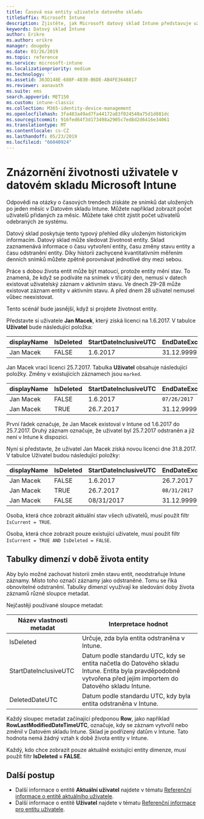 ```yaml
---
title: Časová osa entity uživatele datového skladu
titleSuffix: Microsoft Intune
description: Zjistěte, jak Microsoft datový sklad Intune představuje uživatele na časové ose.
keywords: Datový sklad Intune
author: Erikre
ms.author: erikre
manager: dougeby
ms.date: 03/26/2019
ms.topic: reference
ms.service: microsoft-intune
ms.localizationpriority: medium
ms.technology: ''
ms.assetid: 363D148E-688F-4830-B6DE-AB4FE3648817
ms.reviewer: aanavath
ms.suite: ems
search.appverid: MET150
ms.custom: intune-classic
ms.collection: M365-identity-device-management
ms.openlocfilehash: 3fa483a49ad7fa44172a83f024540a75d1d881dc
ms.sourcegitcommit: 916fed64f3d173498a2905c7ed8d2d6416e34061
ms.translationtype: MT
ms.contentlocale: cs-CZ
ms.lasthandoff: 05/23/2019
ms.locfileid: "66040924"
---
```

# <a name="user-lifetime-representation-in-the-microsoft-intune-data-warehouse"></a>Znázornění životnosti uživatele v datovém skladu Microsoft Intune

Odpovědi na otázky o časových trendech získáte ze snímků dat uložených po jeden měsíc v Datovém skladu Intune. Můžete například zobrazit počet uživatelů přidaných za měsíc. Můžete také chtít zjistit počet uživatelů odebraných ze systému.

Datový sklad poskytuje tento typový přehled díky uloženým historickým informacím. Datový sklad může sledovat životnost entity. Sklad zaznamenává informace o času vytvoření entity, času změny stavu entity a času odstranění entity. Díky historii zachycené kvantitativním měřením denních snímků můžete zpětně porovnávat jednotlivé dny mezi sebou.

Práce s dobou života entit může být matoucí, protože entity mění stav. To znamená, že když se podíváte na snímek v třicátý den, nemusí v datech existovat uživatelský záznam v aktivním stavu. Ve dnech 29–28 může existovat záznam entity v aktivním stavu. A před dnem 28 uživatel nemusel vůbec neexistovat.

Tento scénář bude jasnější, když si projdete životnost entity.

Představte si uživatele **Jan Macek**, který získá licenci na 1.6.2017. V tabulce **Uživatel** bude následující položka: 
 
| displayName | IsDeleted | StartDateInclusiveUTC | EndDateExclusiveUTC | IsCurrent 
| -- | -- | -- | -- | -- |
| Jan Macek | FALSE | 1.6.2017 | 31.12.9999 | TRUE
 
Jan Macek vrací licenci 25.7.2017. Tabulka **Uživatel** obsahuje následující položky. Změny v existujících záznamech jsou `marked`. 

| displayName | IsDeleted | StartDateInclusiveUTC | EndDateExclusiveUTC | IsCurrent 
| -- | -- | -- | -- | -- |
| Jan Macek | FALSE | 1.6.2017 | `07/26/2017` | `FALSE` 
| Jan Macek | TRUE | 26.7.2017 | 31.12.9999 | TRUE 

První řádek označuje, že Jan Macek existoval v Intune od 1.6.2017 do 25.7.2017. Druhý záznam označuje, že uživatel byl 25.7.2017 odstraněn a již není v Intune k dispozici.

Nyní si představte, že uživatel Jan Macek získá novou licenci dne 31.8.2017. V tabulce Uživatel budou následující položky:
 
| displayName | IsDeleted | StartDateInclusiveUTC | EndDateExclusiveUTC | IsCurrent 
| -- | -- | -- | -- | -- |
| Jan Macek | FALSE | 1.6.2017 | 26.7.2017 | FALSE 
| Jan Macek | TRUE | 26.7.2017 | `08/31/2017` | `FALSE` 
| Jan Macek | FALSE | 08/31/2017 | 31.12.9999 | TRUE 
 
Osoba, která chce zobrazit aktuální stav všech uživatelů, musí použít filtr `IsCurrent = TRUE`. 
 
Osoba, která chce zobrazit pouze existující uživatele, musí použít filtr `IsCurrent = TRUE AND IsDeleted = FALSE`.

## <a name="dimension-tables-in-the-entity-lifetime"></a>Tabulky dimenzí v době života entity

Aby bylo možné zachovat historii změn stavu entit, neodstraňuje Intune záznamy. Místo toho označí záznamy jako odstraněné. Tomu se říká obnovitelné odstranění. Tabulky dimenzí využívají ke sledování doby života záznamů různé sloupce metadat. 

Nejčastěji používané sloupce metadat: 

| Název vlastnosti metadat  | Interpretace hodnot |
|--|--|
| IsDeleted | Určuje, zda byla entita odstraněna v Intune. |
| StartDateInclusiveUTC  | Datum podle standardu UTC, kdy se entita načetla do Datového skladu Intune. Entita byla pravděpodobně vytvořena před jejím importem do Datového skladu Intune. |
| DeletedDateUTC  | Datum podle standardu UTC, kdy byla entita odstraněna v Intune. |  

Každý sloupec metadat začínající předponou **Row**, jako například **RowLastModifiedDateTimeUTC**, označuje, kdy se záznam vytvořil nebo změnil v Datovém skladu Intune. Sklad je podřízený datům v Intune. Tato hodnota nemá žádný vztah k době života entity v Intune.  
 
Každý, kdo chce zobrazit pouze aktuálně existující entity dimenze, musí použít filtr **IsDeleted = FALSE**.

## <a name="next-steps"></a>Další postup

 - Další informace o entitě **Aktuální uživatel** najdete v tématu [Referenční informace o entitě aktuálního uživatele](reports-ref-current-user.md).
 - Další informace o entitě **Uživatel** najdete v tématu [Referenční informace pro entitu uživatele](reports-ref-user.md).

